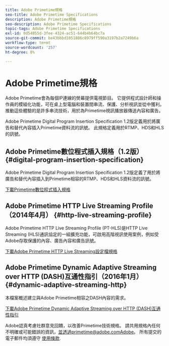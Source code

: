```yaml
---
title: Adobe Primetime規格
seo-title: Adobe Primetime Specifications
description: Adobe Primetime規格
seo-description: Adobe Primetime Specifications
topic-tags: Adobe Primetime Specifications
exl-id: 0d54855d-3fee-4324-ac51-644b4b64bc7a
source-git-commit: be43bbbd1051886c8979ff590a3197b2a7249b6a
workflow-type: tm+mt
source-wordcount: '257'
ht-degree: 0%

---
```


# Adobe Primetime規格

Adobe Primetime會為每個IP連線的熒幕提供電視節目。 它提供程式設計師和操作員的模組化功能，可在桌上型電腦和裝置間串流、保護、分析視訊並從中獲利。 推動這些體驗的是許多串流技術，用於為Primetime視訊播放器傳送內容和廣告。

Adobe Primetime Digital Program Insertion Specification 1.2版定義用於將廣告和替代內容插入Primetime資料流的訊號。 此規格定義用於RTMP、HDS和HLS的訊號。

## Adobe Primetime數位程式插入規格（1.2版） {#digital-program-insertion-specification}

Adobe Primetime Digital Program Insertion Specification 1.2版定義了用於將廣告和替代內容插入到Primetime相容的RTMP、HDS和HLS資料流的訊號。

[下載Primetime數位程式插入規格](assets/PrimetimeDigitalProgramInsertionSignalingSpecification.pdf)

## Adobe Primetime HTTP Live Streaming Profile （2014年4月） {#http-live-streaming-profile}

Adobe Primetime HTTP Live Streaming Profile (PT-HLS)是HTTP Live Streaming (HLS)通訊協定的一組擴充功能，可啟用高階視訊使用案例，例如受Adobe存取保護的內容、廣告內容和廣告訊號。

[下載Adobe Primetime HTTP Live Streaming設定檔規格](assets/PrimetimeHLS_April2014.pdf)

## Adobe Primetime Dynamic Adaptive Streaming over HTTP (DASH)互通性指引（2016年1月） {#dynamic-adaptive-streaming-http}

本檔案概述建立與Adobe Primetime相容之DASH內容的需求。

[下載Adobe Primetime Dynamic Adaptive Streaming over HTTP (DASH)互通性指引](assets/PrimetimeDASH_Jan2016.pdf)

Adobe認真考慮社群意見回饋，以改善Primetime技術規格。 請共用規格內任何不明確或可能錯誤的資訊，並透過primetime@adobe.comAdobe。 所有提交的電子郵件均須遵守 [使用條款](https://www.adobe.com/legal/terms.html).
